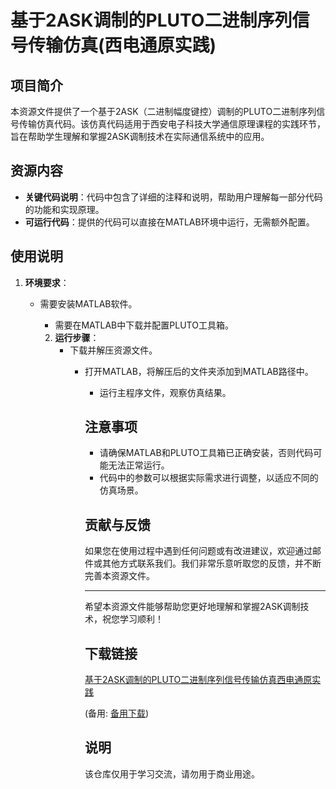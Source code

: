 # 基于2ASK调制的PLUTO二进制序列信号传输仿真(西电通原实践)

## 项目简介

本资源文件提供了一个基于2ASK（二进制幅度键控）调制的PLUTO二进制序列信号传输仿真代码。该仿真代码适用于西安电子科技大学通信原理课程的实践环节，旨在帮助学生理解和掌握2ASK调制技术在实际通信系统中的应用。

## 资源内容

- **关键代码说明**：代码中包含了详细的注释和说明，帮助用户理解每一部分代码的功能和实现原理。
- **可运行代码**：提供的代码可以直接在MATLAB环境中运行，无需额外配置。

## 使用说明

1. **环境要求**：
   - 需要安装MATLAB软件。
      - 需要在MATLAB中下载并配置PLUTO工具箱。

      2. **运行步骤**：
         - 下载并解压资源文件。
            - 打开MATLAB，将解压后的文件夹添加到MATLAB路径中。
               - 运行主程序文件，观察仿真结果。

               ## 注意事项

               - 请确保MATLAB和PLUTO工具箱已正确安装，否则代码可能无法正常运行。
               - 代码中的参数可以根据实际需求进行调整，以适应不同的仿真场景。

               ## 贡献与反馈

               如果您在使用过程中遇到任何问题或有改进建议，欢迎通过邮件或其他方式联系我们。我们非常乐意听取您的反馈，并不断完善本资源文件。

               ---

               希望本资源文件能够帮助您更好地理解和掌握2ASK调制技术，祝您学习顺利！

               ## 下载链接
               [基于2ASK调制的PLUTO二进制序列信号传输仿真西电通原实践](https://pan.quark.cn/s/6f56296d607d) 

               (备用: [备用下载](https://pan.baidu.com/s/1qhEK_0KITn9NPBpK-ACzRw?pwd=1234))

               ## 说明

               该仓库仅用于学习交流，请勿用于商业用途。
